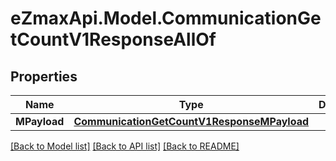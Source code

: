 
# eZmaxApi.Model.CommunicationGetCountV1ResponseAllOf

## Properties

Name | Type | Description | Notes
------------ | ------------- | ------------- | -------------
**MPayload** | [**CommunicationGetCountV1ResponseMPayload**](CommunicationGetCountV1ResponseMPayload.md) |  | 

[[Back to Model list]](../README.md#documentation-for-models)
[[Back to API list]](../README.md#documentation-for-api-endpoints)
[[Back to README]](../README.md)

